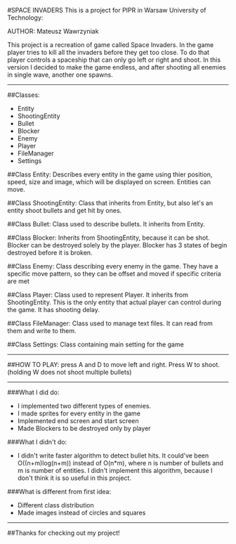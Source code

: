 #SPACE INVADERS
This is a project for PIPR in Warsaw University of Technology:

AUTHOR: Mateusz Wawrzyniak

This project is a recreation of game called Space Invaders. In the game player tries to kill all the invaders before they get too close. To do that player controls a spaceship that can only go left or right and shoot. In this version I decided to make the game endless, and after shooting all enemies in single wave, another one spawns.

----------------------------------------

##Classes:
  - Entity
  - ShootingEntity
  - Bullet
  - Blocker
  - Enemy
  - Player
  - FileManager
  - Settings

##Class Entity:
  Describes every entity in the game using thier position, speed, size and image, which will be displayed on screen. Entities can move.

##Class ShootingEntity:
  Class that inherits from Entity, but also let's an entity shoot bullets and get hit by ones.

##Class Bullet:
  Class used to describe bullets. It inherits from Entity.

##Class Blocker:
  Inherits from ShootingEntity, because it can be shot. Blocker can be destroyed solely by the player. Blocker has 3 states of begin destroyed before it is broken.

##Class Enemy:
  Class describing every enemy in the game. They have a specific move pattern, so they can be offset and moved if specific criteria are met

##Class Player:
  Class used to represent Player. It inherits from ShootingEntity. This is the only entity that actual player can control during the game. It has shooting delay.

##Class FileManager:
  Class used to manage text files. It can read from them and write to them.

##Class Settings:
  Class containing main setting for the game

----------------------------------------

##HOW TO PLAY:
press A and D to move left and right. Press W to shoot. (holding W does not shoot multiple bullets)

----------------------------------------

###What I did do:
  - I implemented two different types of enemies.
  - I made sprites for every entity in the game
  - Implemented end screen and start screen
  - Made Blockers to be destroyed only by player

###What I didn't do:
  - I didn't write faster algorithm to detect bullet hits. It could've been O((n+m)log(n+m)) instead of O(n*m), where n is number of bullets and m is number of entities. I didn't implement this algorithm, because I don't think it is so useful in this project.

###What is different from first idea:
  - Different class distribution
  - Made images instead of circles and squares

----------------------------------------

##Thanks for checking out my project!